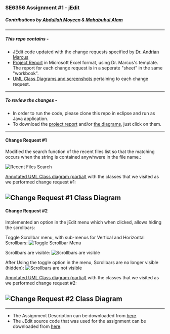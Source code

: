 ### SE6356 Assignment #1 - jEdit
##### Contributions by [Abdullah Moyeen](https://github.com/AbdullahMoyeen) & [Mahabubul Alam](https://github.com/alamtx)
---

##### This repo contains - 
* JEdit code updated with the change requests specified by [Dr. Andrian Marcus ](http://www.utdallas.edu/~amarcus/)
* [Project Report](https://github.com/alamtx/jEdit/blob/master/Assignment1_report_jEdit.xlsx?raw=true) in Microsoft Excel format, using Dr. Marcus's template. The report for each change request is in a seperate "sheet" in the same "workbook".
* [UML Class Diagrams and screenshots](https://github.com/alamtx/jEdit/blob/master/jEdit_Docs/jEdit_Docs_AlamMoyeen.zip?raw=true) pertaining to each change request.

---
##### To review the changes - 
* In order to run the code, please clone this repo in eclipse and run as Java application.
* To download the [project report](https://github.com/alamtx/jEdit/blob/master/Assignment1_report_jEdit.xlsx?raw=true) and/or [the diagrams](https://github.com/alamtx/jEdit/blob/master/jEdit_Docs/jEdit_Docs_AlamMoyeen.zip?raw=true), just click on them.

---

#### Change Request #1
Modified the search function of the recent files list so that the matching occurs when the string is contained anywhwere in the file name.:

![Recent Files Search](https://github.com/alamtx/jEdit/blob/master/jEdit_Docs/jEdit_CR1_RecentFiles.png)

[Annotated UML Class diagram (partial)](https://github.com/alamtx/jEdit/blob/master/jEdit_Docs/jEdit_cd1.pdf?raw=true) with the classes that we visited as we performed change request #1:

![Change Request #1 Class Diagram](https://github.com/alamtx/jEdit/blob/master/jEdit_Docs/jEdit_cd1.png)
---
#### Change Request #2
Implemented an option in the jEdit menu which when clicked, allows hiding the scrollbars:

Toggle Scrollbar menu, with sub-menus for Vertical and Horizontal Scrollbars:
![Toggle Scrollbar Menu](https://github.com/alamtx/jEdit/blob/master/jEdit_Docs/jEdit_CR1_ToggleScrollbar_Menu.png)

Scrollbars are visible:
![Scrollbars are visible](https://github.com/alamtx/jEdit/blob/master/jEdit_Docs/jEdit_CR1_Scrollbar_Visible.PNG)

After Using the toggle option in the menu, Scrollbars are no longer visible (hidden):
![Scrollbars are not visible](https://github.com/alamtx/jEdit/blob/master/jEdit_Docs/jEdit_CR1_Scrollbar_NotVisible.PNG)

[Annotated UML Class diagram (partial)](https://github.com/alamtx/jEdit/blob/master/jEdit_Docs/jEdit_cd2.pdf?raw=true) with the classes that we visited as we performed change request #2:

![Change Request #2 Class Diagram](https://github.com/alamtx/jEdit/blob/master/jEdit_Docs/jEdit_cd2.png)
---



---
* The Assignment Description can be downloaded from [here](https://github.com/alamtx/jEdit/blob/master/Assignment1_description.pdf?raw=true).
* The JEdit source code that was used for the assignment can be downloaded from [here](https://utdallas.box.com/s/vtiy17c9uh5bbioeghzxevhnvje39knc).

